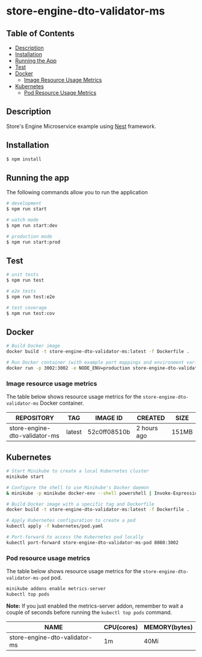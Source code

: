 # store-engine-dto-validator-ms

## Table of Contents
- [Description](#description)
- [Installation](#installation)
- [Running the App](#running-the-app)
- [Test](#test)
- [Docker](#docker)
  - [Image Resource Usage Metrics](#image-resource-usage-metrics)
- [Kubernetes](#kubernetes)
  - [Pod Resource Usage Metrics](#pod-resource-usage-metrics)

## Description

Store's Engine Microservice example using [Nest](https://github.com/nestjs/nest) framework.

## Installation

```bash
$ npm install
```

## Running the app
The following commands allow you to run the application

```bash
# development
$ npm run start

# watch mode
$ npm run start:dev

# production mode
$ npm run start:prod
```

## Test

```bash
# unit tests
$ npm run test

# e2e tests
$ npm run test:e2e

# test coverage
$ npm run test:cov
```

## Docker

```bash
# Build Docker image
docker build -t store-engine-dto-validator-ms:latest -f Dockerfile .

# Run Docker container (with example port mappings and environment variables)
docker run -p 3002:3002 -e NODE_ENV=production store-engine-dto-validator-ms:latest
```

### Image resource usage metrics

The table below shows resource usage metrics for the `store-engine-dto-validator-ms` Docker container.

| REPOSITORY                       | TAG    | IMAGE ID      | CREATED      | SIZE  |
|----------------------------------|--------|---------------|--------------|-------|
| store-engine-dto-validator-ms    | latest | 52c0ff08510b  | 2 hours ago  | 151MB |


## Kubernetes

```bash
# Start Minikube to create a local Kubernetes cluster
minikube start

# Configure the shell to use Minikube's Docker daemon
& minikube -p minikube docker-env --shell powershell | Invoke-Expression

# Build Docker image with a specific tag and Dockerfile
docker build -t store-engine-dto-validator-ms:latest -f Dockerfile .

# Apply Kubernetes configuration to create a pod
kubectl apply -f kubernetes/pod.yaml

# Port-forward to access the Kubernetes pod locally
kubectl port-forward store-engine-dto-validator-ms-pod 8080:3002
```

### Pod resource usage metrics

The table below shows resource usage metrics for the `store-engine-dto-validator-ms-pod` pod.

```bash
minikube addons enable metrics-server
kubectl top pods
```

**Note:** If you just enabled the metrics-server addon, remember to wait a couple of seconds before running the `kubectl top pods` command.


| NAME                           | CPU(cores) | MEMORY(bytes) |
|--------------------------------|------------|---------------|
| store-engine-dto-validator-ms  | 1m         | 40Mi          |
